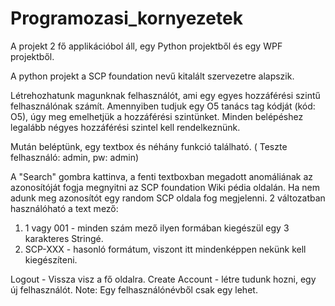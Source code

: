 # Programozasi_kornyezetek

A projekt 2 fő applikációbol áll, egy Python projektből és egy WPF projektből.

A python projekt a SCP foundation nevű kitalált szervezetre alapszik. 

Létrehozhatunk magunknak felhasználót, ami egy egyes hozzáférési szintű felhasználónak számít. 
Amennyiben tudjuk egy O5 tanács tag kódját (kód: O5), úgy meg emelhetjük a hozzáférési szintünket.
Minden belépéshez legalább négyes hozzáférési szintel kell rendelkeznünk.

Mután beléptünk, egy textbox és néhány funkció található. ( Teszte felhasználó: admin, pw: admin)

A "Search" gombra kattinva, a fenti textboxban megadott anomáliának az azonosítóját fogja megnyitni az SCP foundation Wiki pédia oldalán.
Ha nem adunk meg azonosítót egy random SCP oldala fog megjelenni.
2 változatban használóható a text mező:
1. 1 vagy 001 - minden szám mező ilyen formában kiegészül egy 3 karakteres Stringé.
2. SCP-XXX - hasonló formátum, viszont itt mindenképpen nekünk kell kiegészíteni.

Logout - Vissza visz a fő oldalra.
Create Account - létre tudunk hozni, egy új felhasználót. Note: Egy felhasználónévből csak egy lehet.




